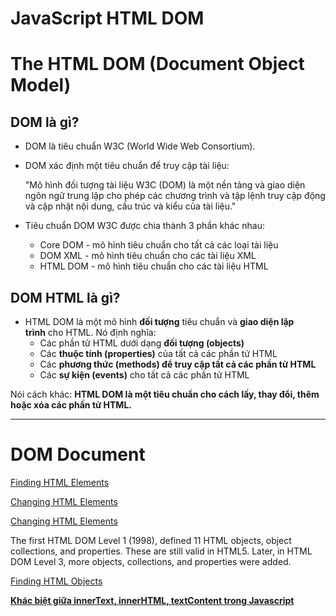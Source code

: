 # JavaScript HTML DOM

# The HTML DOM (Document Object Model)

## DOM là gì?

- DOM là tiêu chuẩn W3C (World Wide Web Consortium).
- DOM xác định một tiêu chuẩn để truy cập tài liệu:

    "Mô hình đối tượng tài liệu W3C (DOM) là một nền tảng và giao diện ngôn ngữ trung lập cho phép các chương trình và tập lệnh truy cập động và cập nhật nội dung, cấu trúc và kiểu của tài liệu."

- Tiêu chuẩn DOM W3C được chia thành 3 phần khác nhau:
    - Core DOM - mô hình tiêu chuẩn cho tất cả các loại tài liệu
    - DOM XML - mô hình tiêu chuẩn cho các tài liệu XML
    - HTML DOM - mô hình tiêu chuẩn cho các tài liệu HTML

## DOM HTML là gì?

- HTML DOM là một mô hình **đối tượng** tiêu chuẩn và **giao diện lập trình** cho HTML. Nó định nghĩa:
    - Các phần tử HTML dưới dạng **đối tượng (objects)**
    - Các **thuộc tính (properties)** của tất cả các phần tử HTML
    - Các **phương thức (methods) để truy cập tất cả các phần tử HTML**
    - Các **sự kiện (events)** cho tất cả các phần tử HTML

Nói cách khác: **HTML DOM là một tiêu chuẩn cho cách lấy, thay đổi, thêm hoặc xóa các phần tử HTML.**

---

# DOM Document

[Finding HTML Elements](https://www.notion.so/a627b26671024bdaa54f87cb68ddd993)

[Changing HTML Elements](https://www.notion.so/127bb89c1e7644a5b50cf5fad9cb5f90)

[Changing HTML Elements](https://www.notion.so/6e5b4c610d204eb69710699f37d8aec9)

The first HTML DOM Level 1 (1998), defined 11 HTML objects, object collections, and properties. These are still valid in HTML5.
Later, in HTML DOM Level 3, more objects, collections, and properties were added.

[Finding HTML Objects](https://www.notion.so/c1dbc45d99eb4a59a7e64453d0cf1011)

[**Khác biệt giữa innerText, innerHTML, textContent trong Javascript**](https://www.notion.so/Kh-c-bi-t-gi-a-innerText-innerHTML-textContent-trong-Javascript-0148eb4638c546399ee43387589428b4)